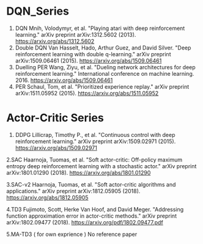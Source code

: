 # DQN_Series
1. DQN 
Mnih, Volodymyr, et al. "Playing atari with deep reinforcement learning." arXiv preprint arXiv:1312.5602 (2013).
https://arxiv.org/abs/1312.5602
2. Double DQN
Van Hasselt, Hado, Arthur Guez, and David Silver. "Deep reinforcement learning with double q-learning." arXiv preprint arXiv:1509.06461 (2015).
https://arxiv.org/abs/1509.06461
3. Duelling PER
Wang, Ziyu, et al. "Dueling network architectures for deep reinforcement learning." International conference on machine learning. 2016.
https://arxiv.org/abs/1509.06461
4. PER
Schaul, Tom, et al. "Prioritized experience replay." arXiv preprint arXiv:1511.05952 (2015).
https://arxiv.org/abs/1511.05952

# Actor-Critic Series
1. DDPG
Lillicrap, Timothy P., et al. "Continuous control with deep reinforcement learning." arXiv preprint arXiv:1509.02971 (2015).
https://arxiv.org/abs/1509.02971

2.SAC
Haarnoja, Tuomas, et al. "Soft actor-critic: Off-policy maximum entropy deep reinforcement learning with a stochastic actor." arXiv preprint arXiv:1801.01290 (2018).
https://arxiv.org/abs/1801.01290

3.SAC-v2
Haarnoja, Tuomas, et al. "Soft actor-critic algorithms and applications." arXiv preprint arXiv:1812.05905 (2018).
https://arxiv.org/abs/1812.05905

4.TD3
Fujimoto, Scott, Herke Van Hoof, and David Meger. "Addressing function approximation error in actor-critic methods." arXiv preprint arXiv:1802.09477 (2018).
https://arxiv.org/pdf/1802.09477.pdf

5.MA-TD3 ( for own exprience )
No reference paper
